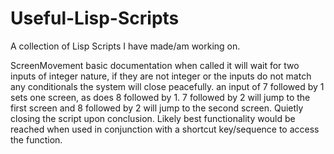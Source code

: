 # Useful-Lisp-Scripts
A collection of Lisp Scripts I have made/am working on.

ScreenMovement basic documentation
when called it will wait for two inputs of integer nature, if they are not integer or the inputs do not match any conditionals the system will close peacefully. 
an input of 7 followed by 1 sets one screen, as does 8 followed by 1. 7 followed by 2 will jump to the first screen and 8 followed by 2 will jump to the second screen. 
Quietly closing the script upon conclusion. Likely best functionality would be reached when used in conjunction with a shortcut key/sequence to access the function.
